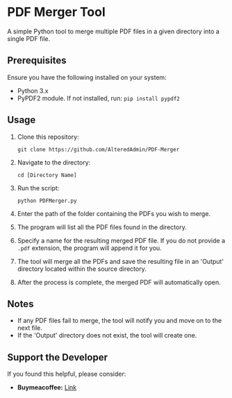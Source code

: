 # PDF Merger Tool

A simple Python tool to merge multiple PDF files in a given directory into a single PDF file.

## Prerequisites

Ensure you have the following installed on your system:
- Python 3.x
- PyPDF2 module. If not installed, run: `pip install pypdf2`

## Usage

1. Clone this repository:
    ```
    git clone https://github.com/AlteredAdmin/PDF-Merger
    ```

2. Navigate to the directory:
    ```
    cd [Directory Name]
    ```

3. Run the script:
    ```
    python PDFMerger.py
    ```

4. Enter the path of the folder containing the PDFs you wish to merge.

5. The program will list all the PDF files found in the directory.

6. Specify a name for the resulting merged PDF file. If you do not provide a `.pdf` extension, the program will append it for you.

7. The tool will merge all the PDFs and save the resulting file in an 'Output' directory located within the source directory.

8. After the process is complete, the merged PDF will automatically open.

## Notes

- If any PDF files fail to merge, the tool will notify you and move on to the next file.
- If the 'Output' directory does not exist, the tool will create one.

## Support the Developer

If you found this helpful, please consider:

- **Buymeacoffee:** [Link](http://buymeacoffee.com/alteredadmin)


